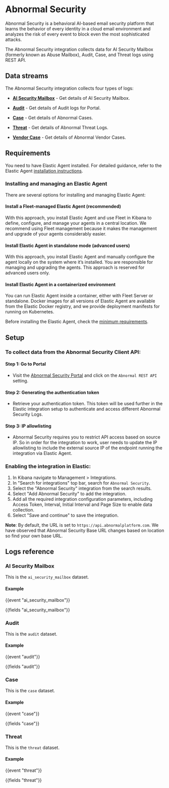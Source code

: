 # Abnormal Security

Abnormal Security is a behavioral AI-based email security platform that learns the behavior of every identity in a cloud email environment and analyzes the risk of every event to block even the most sophisticated attacks.

The Abnormal Security integration collects data for AI Security Mailbox (formerly known as Abuse Mailbox), Audit, Case, and Threat logs using REST API.

## Data streams

The Abnormal Security integration collects four types of logs:

- **[AI Security Mailbox](https://app.swaggerhub.com/apis-docs/abnormal-security/abx/1.4.3#/AI%20Security%20Mailbox%20(formerly%20known%20as%20Abuse%20Mailbox))** - Get details of AI Security Mailbox.

- **[Audit](https://app.swaggerhub.com/apis-docs/abnormal-security/abx/1.4.3#/Audit%20Logs)** - Get details of Audit logs for Portal.

- **[Case](https://app.swaggerhub.com/apis-docs/abnormal-security/abx/1.4.3#/Cases)** - Get details of Abnormal Cases.

- **[Threat](https://app.swaggerhub.com/apis-docs/abnormal-security/abx/1.4.3#/Threats)** - Get details of Abnormal Threat Logs.

- **[Vendor Case](https://app.swaggerhub.com/apis-docs/abnormal-security/abx/1.4.3#/Vendors)** - Get details of Abnormal Vendor Cases.

## Requirements

You need to have Elastic Agent installed. For detailed guidance, refer to the Elastic Agent [installation instructions](https://www.elastic.co/guide/en/fleet/current/elastic-agent-installation.html).

### Installing and managing an Elastic Agent

There are several options for installing and managing Elastic Agent:

#### Install a Fleet-managed Elastic Agent (recommended)

With this approach, you install Elastic Agent and use Fleet in Kibana to define, configure, and manage your agents in a central location. We recommend using Fleet management because it makes the management and upgrade of your agents considerably easier.

#### Install Elastic Agent in standalone mode (advanced users)

With this approach, you install Elastic Agent and manually configure the agent locally on the system where it’s installed. You are responsible for managing and upgrading the agents. This approach is reserved for advanced users only.

#### Install Elastic Agent in a containerized environment

You can run Elastic Agent inside a container, either with Fleet Server or standalone. Docker images for all versions of Elastic Agent are available from the Elastic Docker registry, and we provide deployment manifests for running on Kubernetes.

Before installing the Elastic Agent, check the [minimum requirements](https://www.elastic.co/guide/en/fleet/current/elastic-agent-installation.html).

## Setup

### To collect data from the Abnormal Security Client API:

#### Step 1: Go to Portal
* Visit the [Abnormal Security Portal](https://portal.abnormalsecurity.com/home/settings/integrations) and click on the `Abnormal REST API` setting.

#### Step 2: Generating the authentication token
* Retrieve your authentication token. This token will be used further in the Elastic integration setup to authenticate and access different Abnormal Security Logs.

#### Step 3: IP allowlisting
* Abnormal Security requires you to restrict API access based on source IP. So in order for the integration to work, user needs to update the IP allowlisting to include the external source IP of the endpoint running the integration via Elastic Agent.

### Enabling the integration in Elastic:

1. In Kibana navigate to Management > Integrations.
2. In "Search for integrations" top bar, search for `Abnormal Security`.
3. Select the "Abnormal Security" integration from the search results.
4. Select "Add Abnormal Security" to add the integration.
5. Add all the required integration configuration parameters, including Access Token, Interval, Initial Interval and Page Size to enable data collection.
6. Select "Save and continue" to save the integration.

**Note**: By default, the URL is set to `https://api.abnormalplatform.com`. We have observed that Abnormal Security Base URL changes based on location so find your own base URL.

## Logs reference

### AI Security Mailbox

This is the `ai_security_mailbox` dataset.

#### Example

{{event "ai_security_mailbox"}}

{{fields "ai_security_mailbox"}}

### Audit

This is the `audit` dataset.

#### Example

{{event "audit"}}

{{fields "audit"}}

### Case

This is the `case` dataset.

#### Example

{{event "case"}}

{{fields "case"}}

### Threat

This is the `threat` dataset.

#### Example

{{event "threat"}}

{{fields "threat"}}
